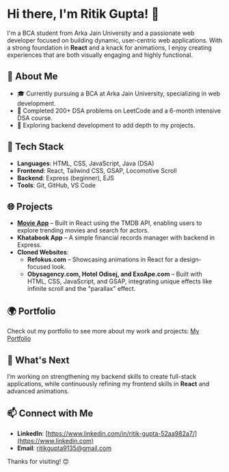 # Hi there, I'm Ritik Gupta! 👋

I'm a BCA student from Arka Jain University and a passionate web developer focused on building dynamic, user-centric web applications. With a strong foundation in **React** and a knack for animations, I enjoy creating experiences that are both visually engaging and highly functional.

## 🌟 About Me
- 🎓 Currently pursuing a BCA at Arka Jain University, specializing in web development.
- 🚀 Completed 200+ DSA problems on LeetCode and a 6-month intensive DSA course.
- 🌱 Exploring backend development to add depth to my projects.

## 🔨 Tech Stack
- **Languages**: HTML, CSS, JavaScript, Java (DSA)
- **Frontend**: React, Tailwind CSS, GSAP, Locomotive Scroll
- **Backend**: Express (beginner), EJS
- **Tools**: Git, GitHub, VS Code

## 🌐 Projects
- **[Movie App](https://movie-app-react-six-iota.vercel.app/)** – Built in React using the TMDB API, enabling users to explore trending movies and search for actors.
- **Khatabook App** – A simple financial records manager with backend in Express.
- **Cloned Websites**:
    - **Refokus.com** – Showcasing animations in React for a design-focused look.
    - **Obysagency.com, Hotel Odisej, and ExoApe.com** – Built with HTML, CSS, JavaScript, and GSAP, integrating unique effects like infinite scroll and the "parallax" effect.
## 🌍 Portfolio
Check out my portfolio to see more about my work and projects: [My Portfolio](https://portfolio-gules-iota-77.vercel.app/)
## 🌱 What's Next
I’m working on strengthening my backend skills to create full-stack applications, while continuously refining my frontend skills in **React** and advanced animations.

## 📫 Connect with Me
- **LinkedIn**: [https://www.linkedin.com/in/ritik-gupta-52aa982a7/](https://www.linkedin.com)
- **Email**: ritikgupta9135@gmail.com

Thanks for visiting! 😊

